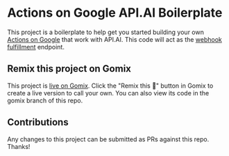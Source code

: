 # Actions on Google API.AI Boilerplate

This project is a boilerplate to help get you started building your own [Actions on Google](https://developers.google.com/actions/) that work with API.AI. This code will act as the [webhook fulfillment](https://docs.api.ai/docs/webhook) endpoint. 

## Remix this project on Gomix

This project is [live on Gomix](https://gomix.com/#!/project/actions-on-google-api-ai-boilerplate). Click the "Remix this 🎤" button in Gomix to create a live version to call your own. You can also view its code in the gomix branch of this repo.

## Contributions

Any changes to this project can be submitted as PRs against this repo. Thanks!
